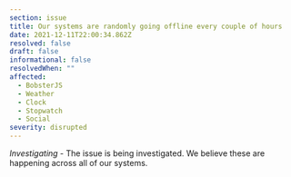 ```yaml
---
section: issue
title: Our systems are randomly going offline every couple of hours
date: 2021-12-11T22:00:34.862Z
resolved: false
draft: false
informational: false
resolvedWhen: ""
affected:
  - BobsterJS
  - Weather
  - Clock
  - Stopwatch
  - Social
severity: disrupted
---
```

*Investigating* - The issue is being investigated. We believe these are happening across all of our systems.